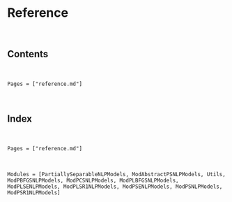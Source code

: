 # Reference
​
## Contents
​
```@contents
Pages = ["reference.md"]
```
​
## Index
​
```@index
Pages = ["reference.md"]
```
​
```@autodocs
Modules = [PartiallySeparableNLPModels, ModAbstractPSNLPModels, Utils, ModPBFGSNLPModels, ModPCSNLPModels, ModPLBFGSNLPModels, ModPLSENLPModels, ModPLSR1NLPModels, ModPSENLPModels, ModPSNLPModels, ModPSR1NLPModels]
```